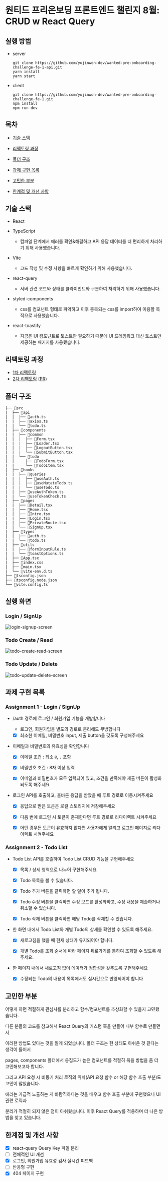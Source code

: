 # 원티드 프리온보딩 프론트엔드 챌린지 8월: CRUD w React Query

## 실행 방법

- server

    ```shell
    git clone https://github.com/yujinwon-dev/wanted-pre-onboarding-challenge-fe-1-api.git
    yarn install
    yarn start
    ```
- client

    ```shell
    git clone https://github.com/yujinwon-dev/wanted-pre-onboarding-challenge-fe-1.git
    npm install
    npm run dev
    ```



## 목차

- [기술 스택](#기술-스택)

- [리팩토링 과정](#리팩토링-과정)
- [폴더 구조](#폴더-구조)
- [과제 구현 목록](#과제-구현-목록)
- [고민한 부분](#고민한-부분)
- [한계점 및 개선 사항](#한계점-및-개선-사항)



## 기술 스택

- React
- TypeScript
  - 컴파일 단계에서 에러를 확인&해결하고 API 응답 데이터를 더 편리하게 처리하기 위해 사용했습니다.

- Vite
  - 코드 작성 및 수정 사항을 빠르게 확인하기 위해 사용했습니다.

- react-query
  - 서버 관련 코드와 상태를 클라이언트와 구분하여 처리하기 위해 사용했습니다.

- styled-components
  - css를 컴포넌트 형태로 파악하고 이후 중복되는 css를 import하여 이용할 목적으로 사용했습니다.

- react-toastify
  - 지금은 UI 컴포넌트로 토스트만 필요하기 때문에 UI 프레임워크 대신 토스트만 제공하는 패키지를 사용했습니다.



## 리팩토링 과정

- [1차 리팩토링](https://velog.io/@wonyuuu/React-Todo-App-%EB%A6%AC%ED%8C%A9%ED%86%A0%EB%A7%81)
- [2차 리팩토링](https://velog.io/@wonyuuu/React-Todo-App%EC%97%90-React-Query-%EC%A0%81%EC%9A%A9%ED%95%98%EA%B8%B0) ([PR](https://github.com/yujinwon-dev/wanted-pre-onboarding-challenge-fe-1/pull/1))



## 폴더 구조
```
├── 📂src
|  ├── 📂api
|  |  ├── 💾auth.ts
|  |  ├── 💾axios.ts
|  |  └── 💾todo.ts
|  ├── 📂components
|  |  ├── 📂common
|  |  |  ├── 💾Form.tsx
|  |  |  ├── 💾Loader.tsx
|  |  |  ├── 💾LogoutButton.tsx
|  |  |  └── 💾SubmitButton.tsx
|  |  └── 📂todo
|  |     ├── 💾TodoForm.tsx
|  |     └── 💾TodoItem.tsx
|  ├── 📂hooks
|  |  ├── 📂queries
|  |  |  ├── 💾useAuth.ts
|  |  |  ├── 💾useMutateTodo.ts
|  |  |  └── 💾useTodo.ts
|  |  ├── 💾useAuthToken.ts
|  |  └── 💾useTokenCheck.ts
|  ├── 📂pages
|  |  ├── 💾Detail.tsx
|  |  ├── 💾Home.tsx
|  |  ├── 💾Intro.tsx
|  |  ├── 💾Login.tsx
|  |  ├── 💾PrivateRoute.tsx
|  |  └── 💾SignUp.tsx
|  ├── 📂types
|  |  ├── 💾auth.ts
|  |  └── 💾todo.ts
|  ├── 📂utils
|  |  ├── 💾formInputRule.ts
|  |  └── 💾toastOptions.ts
|  ├── 💾App.tsx
|  ├── 💾index.css
|  ├── 💾main.tsx
|  └── 💾vite-env.d.ts
├── 💾tsconfig.json
├── 💾tsconfig.node.json
└── 💾vite.config.ts
```



## 실행 화면

### Login / SignUp

![login-signup-screen](README.assets/login-signup-screen.gif)

### Todo Create / Read

![todo-create-read-screen](README.assets/todo-create-read-screen.gif)

### Todo Update / Delete

![todo-update-delete-screen](README.assets/todo-update-delete-screen.gif)



## 과제 구현 목록

### Assignment 1 - Login / SignUp

- /auth 경로에 로그인 / 회원가입 기능을 개발합니다

  - 로그인, 회원가입을 별도의 경로로 분리해도 무방합니다

  - [x] 최소한 이메일, 비밀번호 input, 제출 button을 갖도록 구성해주세요

- 이메일과 비밀번호의 유효성을 확인합니다

  - [x] 이메일 조건 : 최소 `@`, `.` 포함

  - [x] 비밀번호 조건 : 8자 이상 입력

  - [x] 이메일과 비밀번호가 모두 입력되어 있고, 조건을 만족해야 제출 버튼이 활성화 되도록 해주세요

- 로그인 API를 호출하고, 올바른 응답을 받았을 때 루트 경로로 이동시켜주세요

  - [x] 응답으로 받은 토큰은 로컬 스토리지에 저장해주세요

  - [x] 다음 번에 로그인 시 토큰이 존재한다면 루트 경로로 리다이렉트 시켜주세요

  - [x] 어떤 경우든 토큰이 유효하지 않다면 사용자에게 알리고 로그인 페이지로 리다이렉트 시켜주세요

### Assignment 2 - Todo List

- Todo List API를 호출하여 Todo List CRUD 기능을 구현해주세요

  - [x] 목록 / 상세 영역으로 나누어 구현해주세요

  - [x] Todo 목록을 볼 수 있습니다.

  - [x] Todo 추가 버튼을 클릭하면 할 일이 추가 됩니다.

  - [x] Todo 수정 버튼을 클릭하면 수정 모드를 활성화하고, 수정 내용을 제출하거나 취소할 수 있습니다.

  - [x] Todo 삭제 버튼을 클릭하면 해당 Todo를 삭제할 수 있습니다.
- 한 화면 내에서 Todo List와 개별 Todo의 상세를 확인할 수 있도록 해주세요.

  - [x] 새로고침을 했을 때 현재 상태가 유지되어야 합니다.

  - [x] 개별 Todo를 조회 순서에 따라 페이지 뒤로가기를 통하여 조회할 수 있도록 해주세요.
- 한 페이지 내에서 새로고침 없이 데이터가 정합성을 갖추도록 구현해주세요
  - [x] 수정되는 Todo의 내용이 목록에서도 실시간으로 반영되어야 합니다



## 고민한 부분

어떻게 하면 적절하게 관심사를 분리하고 함수/컴포넌트를 추상화할 수 있을지 고민했습니다.

다른 분들의 코드를 참고해서 React Query의 커스텀 훅을 만들어 내부 함수로 만들면서

이러한 방법도 있다는 것을 알게 되었습니다. 폴더 구조는 현 상태도 아쉬운 것 같다는 생각이 들어서

pages, components 폴더에서 응집도가 높은 컴포넌트를 적절히 묶을 방법을 좀 더 고민해보고자 합니다.

그리고 API 요청 시 비동기 처리 로직의 위치(API 요청 함수 or 해당 함수 호출 부분)도 고민이 많았습니다.

에러는 가급적 노출하는 게 바람직하다는 것을 배우고 함수 호출 부분에 구현했으나 UI 관련 로직과

분리가 적절히 되지 않은 점이 아쉬웠습니다. 이후 React Query를 적용하며 더 나은 방법을 찾고 있습니다.



## 한계점 및 개선 사항

- [x] react-query Query Key 파일 분리
- [ ] 전체적인 UI 개선
- [x] 로그인, 회원가입 유효성 검사 실시간 피드백
- [ ] 반응형 구현
- [x] 404 페이지 구현
